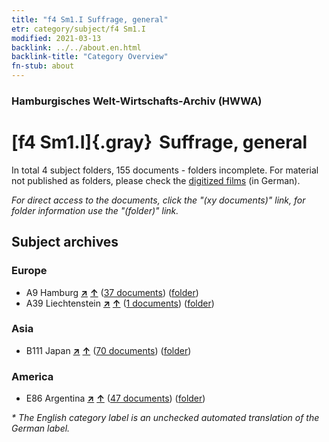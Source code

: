 ```yaml
---
title: "f4 Sm1.I Suffrage, general"
etr: category/subject/f4 Sm1.I
modified: 2021-03-13
backlink: ../../about.en.html
backlink-title: "Category Overview"
fn-stub: about
---
```


### Hamburgisches Welt-Wirtschafts-Archiv (HWWA)
# [f4 Sm1.I]{.gray}&#8201; Suffrage, general&#160; 





In total 4 subject folders, 155 documents - folders incomplete.
For material not published as folders, please check the [digitized films](/film/h1_sh) (in German).

_For direct access to the documents, click the "(xy documents)" link, for folder information use the "(folder)" link._

## Subject archives



### Europe

- A9 Hamburg [**&nearr;**](../../../geo/i/140905/about.en.html "Hamburg (all folders)") [**&uarr;**](../../../geo/about.en.html#A9 "Country category system") (<a href="https://pm20.zbw.eu/dfgview/sh/140905,144356" title="about: Hamburg : Suffrage, general" target="_blank">37 documents</a>) ([folder](http://purl.org/pressemappe20/folder/sh/140905,144356))
- A39 Liechtenstein [**&nearr;**](../../../geo/i/141016/about.en.html "Liechtenstein (all folders)") [**&uarr;**](../../../geo/about.en.html#A39 "Country category system") (<a href="https://pm20.zbw.eu/dfgview/sh/141016,144356" title="about: Liechtenstein : Suffrage, general" target="_blank">1 documents</a>) ([folder](http://purl.org/pressemappe20/folder/sh/141016,144356))

### Asia

- B111 Japan [**&nearr;**](../../../geo/i/141272/about.en.html "Japan (all folders)") [**&uarr;**](../../../geo/about.en.html#B111 "Country category system") (<a href="https://pm20.zbw.eu/dfgview/sh/141272,144356" title="about: Japan : Suffrage, general" target="_blank">70 documents</a>) ([folder](http://purl.org/pressemappe20/folder/sh/141272,144356))

### America

- E86 Argentina [**&nearr;**](../../../geo/i/141692/about.en.html "Argentina (all folders)") [**&uarr;**](../../../geo/about.en.html#E86 "Country category system") (<a href="https://pm20.zbw.eu/dfgview/sh/141692,144356" title="about: Argentina : Suffrage, general" target="_blank">47 documents</a>) ([folder](http://purl.org/pressemappe20/folder/sh/141692,144356))


_* The English category label is an unchecked automated translation of the German label._

